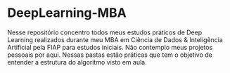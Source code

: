 # DeepLearning-MBA
Nesse repositório concentro todos meus estudos práticos de Deep Learning realizados durante meu MBA em Ciência de Dados &amp; Inteligência Artificial pela FIAP para estudos iniciais.
Não contemplo meus projetos pessoais por aqui. Nessas pastas estão práticas que tem o objetivo de entender a estrutura do algoritmo visto em aula.
